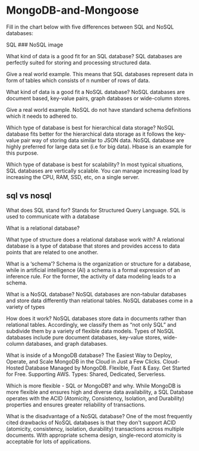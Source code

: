 # MongoDB-and-Mongoose

Fill in the chart below with five differences between SQL and NoSQL databases:

SQL ### NoSQL
image

What kind of data is a good fit for an SQL database? SQL databases are perfectly suited for storing and processing structured data.

Give a real world example. This means that SQL databases represent data in form of tables which consists of n number of rows of data.

What kind of data is a good fit a NoSQL database? NoSQL databases are document based, key-value pairs, graph databases or wide-column stores.

Give a real world example. NoSQL do not have standard schema definitions which it needs to adhered to.

Which type of database is best for hierarchical data storage? NoSQL database fits better for the hierarchical data storage as it follows the key-value pair way of storing data similar to JSON data. NoSQL database are highly preferred for large data set (i.e for big data). Hbase is an example for this purpose.

Which type of database is best for scalability? In most typical situations, SQL databases are vertically scalable. You can manage increasing load by increasing the CPU, RAM, SSD, etc, on a single server.

## sql vs nosql

What does SQL stand for? Stands for Structured Query Language. SQL is used to communicate with a database

What is a relational database?

What type of structure does a relational database work with? A relational database is a type of database that stores and provides access to data points that are related to one another.

What is a ‘schema’? Schema is the organization or structure for a database, while in artificial intelligence (AI) a schema is a formal expression of an inference rule. For the former, the activity of data modeling leads to a schema.

What is a NoSQL database? NoSQL databases are non-tabular databases and store data differently than relational tables. NoSQL databases come in a variety of types

How does it work? NoSQL databases store data in documents rather than relational tables. Accordingly, we classify them as “not only SQL” and subdivide them by a variety of flexible data models. Types of NoSQL databases include pure document databases, key-value stores, wide-column databases, and graph databases.

What is inside of a MongoDB database? The Easiest Way to Deploy, Operate, and Scale MongoDB in the Cloud in Just a Few Clicks. Cloud-Hosted Database Managed by MongoDB. Flexible, Fast & Easy. Get Started for Free. Supporting AWS. Types: Shared, Dedicated, Serverless.

Which is more flexible - SQL or MongoDB? and why. While MongoDB is more flexible and ensures high and diverse data availability, a SQL Database operates with the ACID (Atomicity, Consistency, Isolation, and Durability) properties and ensures greater reliability of transactions.

What is the disadvantage of a NoSQL database? One of the most frequently cited drawbacks of NoSQL databases is that they don't support ACID (atomicity, consistency, isolation, durability) transactions across multiple documents. With appropriate schema design, single-record atomicity is acceptable for lots of applications.
